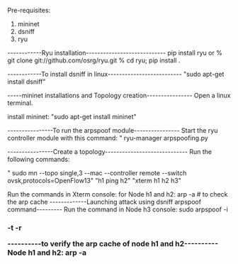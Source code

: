 Pre-requisites:
1. mininet 
2. dsniff
3. ryu

------------Ryu installation----------------------------
pip install ryu
 or 
% git clone git://github.com/osrg/ryu.git
% cd ryu; pip install . 

------------To install dsniff in linux--------------------------
 "sudo apt-get install dsniff"


-----mininet installations and Topology creation----------------
Open a linux terminal.

install mininet:
"sudo apt-get install mininet"

----------------To run the arpspoof module----------------
Start the ryu controller module with this command: 
" ryu-manager arpspoofing.py

----------------Create a topology-----------------------------
Run the following commands:

" sudo mn --topo single,3 --mac --controller remote --switch ovsk,protocols=OpenFlow13"
"h1 ping h2"
"xterm h1 h2 h3"



Run the commands in Xterm console:
 for Node h1 and h2: arp -a   # to check the arp cache
-------------Launching attack using dsniff arpspoof command---------
Run the command in Node h3 console:
sudo arpspoof -i <h3 interface> -t <IP of h1> -r <IPof h2>

----------to verify the arp cache of node h1 and h2----------
Node h1 and h2: arp -a




